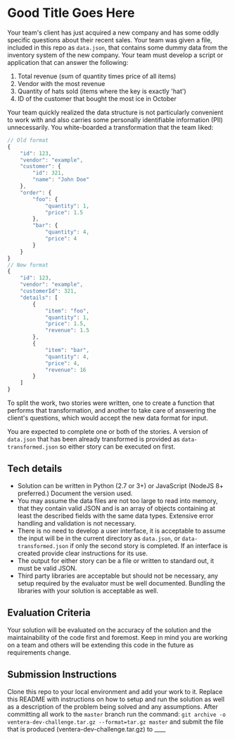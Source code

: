 # Good Title Goes Here

Your team's client has just acquired a new company and has some oddly specific questions about their recent sales. Your team was given a file, included in this repo as `data.json`, that contains some dummy data from the inventory system of the new company. Your team must develop a script or application that can answer the following:

1. Total revenue (sum of quantity times price of all items)
1. Vendor with the most revenue
1. Quantity of hats sold (items where the key is exactly 'hat')
1. ID of the customer that bought the most ice in October

Your team quickly realized the data structure is not particularly convenient to work with and also carries some personally identifiable information  (PII) unnecessarily. You white-boarded a transformation that the team liked:
```js
// Old format
{
    "id": 123,
    "vendor": "example",
    "customer": {
        "id": 321,
        "name": "John Doe"
    },
    "order": {
        "foo": {
            "quantity": 1,
            "price": 1.5
        },
        "bar": {
            "quantity": 4,
            "price": 4
        }
    }
}
// New format
{
    "id": 123,
    "vendor": "example",
    "customerId": 321,
    "details": [
        {
            "item": "foo",
            "quantity": 1,
            "price": 1.5,
            "revenue": 1.5
        },
        {
            "item": "bar",
            "quantity": 4,
            "price": 4,
            "revenue": 16
        }
    ]
}
```
To split the work, two stories were written, one to create a function that performs that transformation, and another to take care of answering the client's questions, which would accept the new data format for input.

You are expected to complete one or both of the stories. A version of `data.json` that has been already transformed is provided as `data-transformed.json` so either story can be executed on first.

## Tech details
- Solution can be written in Python (2.7 or 3+) or JavaScript (NodeJS 8+ preferred.) Document the version used.
- You may assume the data files are not too large to read into memory, that they contain valid JSON and is an array of objects containing at least the described fields with the same data types. Extensive error handling and validation is not necessary.
- There is no need to develop a user interface, it is acceptable to assume the input will be in the current directory as `data.json`, or `data-transformed.json` if only the second story is completed. If an interface is created provide clear instructions for its use.
- The output for either story can be a file or written to standard out, it must be valid JSON.
- Third party libraries are acceptable but should not be necessary, any setup required by the evaluator must be well documented. Bundling the libraries with your solution is acceptable as well.

## Evaluation Criteria
Your solution will be evaluated on the accuracy of the solution and the maintainability of the code first and foremost. Keep in mind you are working on a team and others will be extending this code in the future as requirements change.

## Submission Instructions
Clone this repo to your local environment and add your work to it. Replace this README with instructions on how to setup and run the solution as well as a description of the problem being solved and any assumptions.
After committing all work to the `master` branch run the command: `git archive -o ventera-dev-challenge.tar.gz --format=tar.gz master` and submit the file that is produced (ventera-dev-challenge.tar.gz) to ____
